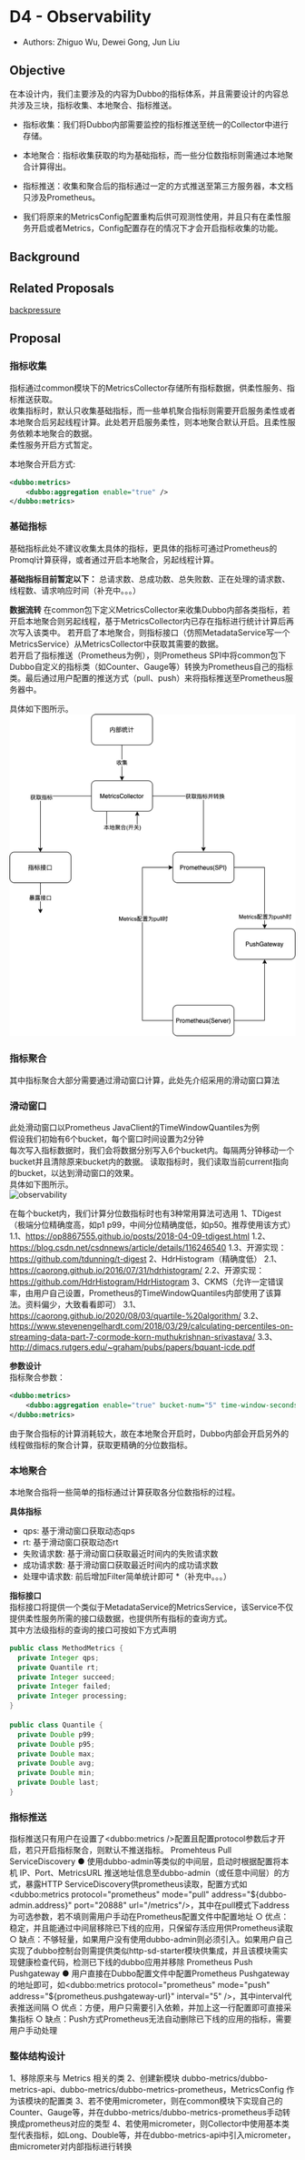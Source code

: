 # D4 - Observability
* Authors: Zhiguo Wu, Dewei Gong, Jun Liu

## Objective
在本设计内，我们主要涉及的内容为Dubbo的指标体系，并且需要设计的内容总共涉及三块，指标收集、本地聚合、指标推送。
* 指标收集：我们将Dubbo内部需要监控的指标推送至统一的Collector中进行存储。
* 本地聚合：指标收集获取的均为基础指标，而一些分位数指标则需通过本地聚合计算得出。
* 指标推送：收集和聚合后的指标通过一定的方式推送至第三方服务器，本文档只涉及Prometheus。

* 我们将原来的MetricsConfig配置重构后供可观测性使用，并且只有在柔性服务开启或者Metrics，Config配置存在的情况下才会开启指标收集的功能。

## Background
## Related Proposals
[backpressure](./D9-backpressure.md)
## Proposal
### 指标收集
指标通过common模块下的MetricsCollector存储所有指标数据，供柔性服务、指标推送获取。  
收集指标时，默认只收集基础指标，而一些单机聚合指标则需要开启服务柔性或者本地聚合后另起线程计算。此处若开启服务柔性，则本地聚合默认开启。且柔性服务依赖本地聚合的数据。  
柔性服务开启方式暂定。 

本地聚合开启方式:  
```xml
<dubbo:metrics>
    <dubbo:aggregation enable="true" />
</dubbo:metrics>
```

### 基础指标
基础指标此处不建议收集太具体的指标，更具体的指标可通过Prometheus的Promql计算获得，或者通过开启本地聚合，另起线程计算。  

**基础指标目前暂定以下：**
总请求数、总成功数、总失败数、正在处理的请求数、线程数、请求响应时间（补充中。。。）

**数据流转**
在common包下定义MetricsCollector来收集Dubbo内部各类指标，若开启本地聚合则另起线程，基于MetricsCollector内已存在指标进行统计计算后再次写入该类中。
若开启了本地聚合，则指标接口（仿照MetadataService写一个MetricsService）从MetricsCollector中获取其需要的数据。    
若开启了指标推送（Prometheus为例），则Prometheus SPI中将common包下Dubbo自定义的指标类（如Counter、Gauge等）转换为Prometheus自己的指标类。最后通过用户配置的推送方式（pull、push）来将指标推送至Prometheus服务器中。  

具体如下图所示。  
![observability](../images/observability.png)  

### 指标聚合
其中指标聚合大部分需要通过滑动窗口计算，此处先介绍采用的滑动窗口算法
### 滑动窗口
此处滑动窗口以Prometheus JavaClient的TimeWindowQuantiles为例  
假设我们初始有6个bucket，每个窗口时间设置为2分钟  
每次写入指标数据时，我们会将数据分别写入6个bucket内。每隔两分钟移动一个bucket并且清除原来bucket内的数据。 
读取指标时，我们读取当前current指向的bucket，以达到滑动窗口的效果。  
具体如下图所示。  
![observability](../images/observability2.png)


在每个bucket内，我们计算分位数指标时也有3种常用算法可选用
1、TDigest（极端分位精确度高，如p1 p99，中间分位精确度低，如p50。推荐使用该方式）
    1.1、https://op8867555.github.io/posts/2018-04-09-tdigest.html
1.2、https://blog.csdn.net/csdnnews/article/details/116246540
1.3、开源实现：https://github.com/tdunning/t-digest
2、HdrHistogram（精确度低）
2.1、https://caorong.github.io/2016/07/31/hdrhistogram/
2.2、开源实现：https://github.com/HdrHistogram/HdrHistogram
3、CKMS（允许一定错误率，由用户自己设置，Prometheus的TimeWindowQuantiles内部使用了该算法。资料偏少，大致看看即可）
3.1、https://caorong.github.io/2020/08/03/quartile-%20algorithm/
3.2、https://www.stevenengelhardt.com/2018/03/29/calculating-percentiles-on-streaming-data-part-7-cormode-korn-muthukrishnan-srivastava/
3.3、http://dimacs.rutgers.edu/~graham/pubs/papers/bquant-icde.pdf  

**参数设计**  
指标聚合参数：
```xml
<dubbo:metrics>
    <dubbo:aggregation enable="true" bucket-num="5" time-window-seconds="10"/>
</dubbo:metrics>
```

由于聚合指标的计算消耗较大，故在本地聚合开启时，Dubbo内部会开启另外的线程做指标的聚合计算，获取更精确的分位数指标。

### 本地聚合
本地聚合指将一些简单的指标通过计算获取各分位数指标的过程。  

**具体指标**   
* qps: 基于滑动窗口获取动态qps
* rt: 基于滑动窗口获取动态rt
* 失败请求数: 基于滑动窗口获取最近时间内的失败请求数
* 成功请求数: 基于滑动窗口获取最近时间内的成功请求数
* 处理中请求数: 前后增加Filter简单统计即可
*（补充中。。。）

**指标接口**  
指标接口将提供一个类似于MetadataService的MetricsService，该Service不仅提供柔性服务所需的接口级数据，也提供所有指标的查询方式。  
其中方法级指标的查询的接口可按如下方式声明

```java
public class MethodMetrics {
  private Integer qps;
  private Quantile rt;
  private Integer succeed;
  private Integer failed;
  private Integer processing;
}

public class Quantile {
  private Double p99;
  private Double p95;
  private Double max;
  private Double avg;
  private Double min;
  private Double last;
}
```

### 指标推送
指标推送只有用户在设置了<dubbo:metrics />配置且配置protocol参数后才开启，若只开启指标聚合，则默认不推送指标。
Promehteus Pull ServiceDiscovery
● 使用dubbo-admin等类似的中间层，启动时根据配置将本机 IP、Port、MetricsURL 推送地址信息至dubbo-admin（或任意中间层）的方式，暴露HTTP ServiceDiscovery供prometheus读取，配置方式如<dubbo:metrics protocol="prometheus" mode="pull" address="${dubbo-admin.address}" port="20888" url="/metrics"/>，其中在pull模式下address为可选参数，若不填则需用户手动在Prometheus配置文件中配置地址
○ 优点：稳定，并且能通过中间层移除已下线的应用，只保留存活应用供Prometheus读取
○ 缺点：不够轻量，如果用户没有使用dubbo-admin则必须引入。如果用户自己实现了dubbo控制台则需提供类似http-sd-starter模块供集成，并且该模块需实现健康检查代码，检测已下线的dubbo应用并移除
Prometheus Push Pushgateway
● 用户直接在Dubbo配置文件中配置Prometheus Pushgateway的地址即可，如<dubbo:metrics protocol="prometheus" mode="push" address="${prometheus.pushgateway-url}" interval="5" />，其中interval代表推送间隔
○ 优点：方便，用户只需要引入依赖，并加上这一行配置即可直接采集指标
○ 缺点：Push方式Prometheus无法自动删除已下线的应用的指标，需要用户手动处理

### 整体结构设计
1、移除原来与 Metrics 相关的类
2、创建新模块 dubbo-metrics/dubbo-metrics-api、dubbo-metrics/dubbo-metrics-prometheus，MetricsConfig 作为该模块的配置类
3、若不使用micrometer，则在common模块下实现自己的Counter、Gauge等，并在dubbo-metrics/dubbo-metrics-prometheus手动转换成prometheus对应的类型
4、若使用micrometer，则Collector中使用基本类型代表指标，如Long、Double等，并在dubbo-metrics-api中引入micrometer，由micrometer对内部指标进行转换